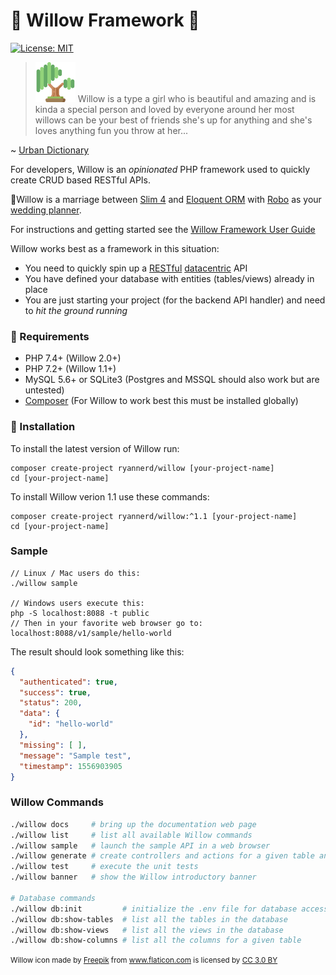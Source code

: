 # 🌳 Willow Framework 🌳

[![License: MIT](https://img.shields.io/badge/License-MIT-yellow.svg)](https://opensource.org/licenses/MIT)

>[![willow](https://raw.githubusercontent.com/RyanNerd/willow/master/willow.png)](https://willow.plexie.com/app/#/public/project/f66cdc9e-18dd-419c-8575-0c8901152cd3) Willow is a type a girl who is beautiful and amazing and is kinda a special person and loved by everyone around her
>most willows can be your best of friends she's up for anything and she's loves anything fun you throw at her...

~ [Urban Dictionary](https://www.urbandictionary.com/define.php?term=Willow)

For developers, Willow is an _opinionated_ PHP framework used to quickly create CRUD based RESTful APIs.

💒Willow is a marriage between [Slim 4](http://slimframework.com) and [Eloquent ORM](https://github.com/illuminate/database)
with [Robo](http://robo.li/) as your [wedding planner](https://en.wikipedia.org/wiki/Wedding_planner).

For instructions and getting started see the [Willow Framework User Guide](https://www.notion.so/Willow-Framework-Users-Guide-bf56317580884ccd95ed8d3889f83c72)

Willow works best as a framework in this situation:
* You need to quickly spin up a [RESTful](https://restfulapi.net/) [datacentric](https://www.codecademy.com/articles/what-is-crud) API
* You have defined your database with entities (tables/views) already in place
* You are just starting your project (for the backend API handler) and need to _hit the ground running_

### 📃 Requirements
* PHP 7.4+ (Willow 2.0+)
* PHP 7.2+ (Willow 1.1+)
* MySQL 5.6+ or SQLite3 (Postgres and MSSQL should also work but are untested)
* [Composer](https://getcomposer.org) (For Willow to work best this must be installed globally)

### 💾 Installation
To install the latest version of Willow run:

```
composer create-project ryannerd/willow [your-project-name]
cd [your-project-name]
```

To install Willow verion 1.1 use these commands:

```
composer create-project ryannerd/willow:^1.1 [your-project-name]
cd [your-project-name]
```

### Sample

```
// Linux / Mac users do this:
./willow sample

// Windows users execute this:
php -S localhost:8088 -t public
// Then in your favorite web browser go to: localhost:8088/v1/sample/hello-world
```

The result should look something like this:

```json
{
  "authenticated": true,
  "success": true,
  "status": 200,
  "data": {
    "id": "hello-world"
  },
  "missing": [ ],
  "message": "Sample test",
  "timestamp": 1556903905
}
```

###  Willow Commands

```bash
./willow docs     # bring up the documentation web page
./willow list     # list all available Willow commands
./willow sample   # launch the sample API in a web browser
./willow generate # create controllers and actions for a given table and route
./willow test     # execute the unit tests
./willow banner   # show the Willow introductory banner

# Database commands
./willow db:init         # initialize the .env file for database access
./willow db:show-tables  # list all the tables in the database
./willow db:show-views   # list all the views in the database
./willow db:show-columns # list all the columns for a given table
```

<small>
Willow icon made by <a href="https://www.freepik.com/" title="Freepik">Freepik</a> 
from <a href="https://www.flaticon.com/" title="Flaticon">www.flaticon.com</a>
is licensed by <a href="http://creativecommons.org/licenses/by/3.0/" title="Creative Commons BY 3.0" target="_blank">CC 3.0 BY</a>
</small>
